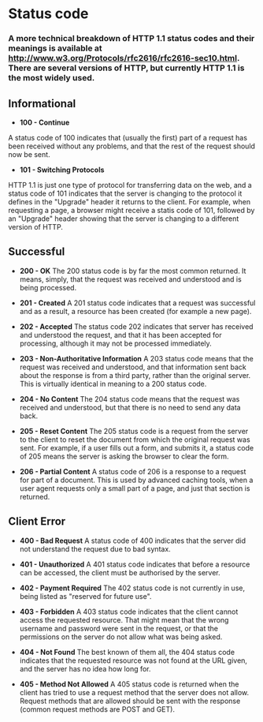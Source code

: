 # Status code

### A more technical breakdown of HTTP 1.1 status codes and their meanings is available at http://www.w3.org/Protocols/rfc2616/rfc2616-sec10.html. There are several versions of HTTP, but currently HTTP 1.1 is the most widely used.

## Informational

- **100 - Continue**

A status code of 100 indicates that (usually the first) part of a request has been received without any problems, and that the rest of the request should now be sent.
- **101 - Switching Protocols**

 HTTP 1.1 is just one type of protocol for transferring data on the web, and a status code of 101 indicates that the server is changing to the protocol it defines in the "Upgrade" header it returns to the client. For example, when requesting a page, a browser might receive a statis code of 101, followed by an "Upgrade" header showing that the server is changing to a different version of HTTP.

 ## Successful

- **200 - OK**
The 200 status code is by far the most common returned. It means, simply, that the request was received and understood and is being processed.

- **201 - Created**
A 201 status code indicates that a request was successful and as a result, a resource has been created (for example a new page).

- **202 - Accepted**
The status code 202 indicates that server has received and understood the request, and that it has been accepted for processing, although it may not be processed immediately.

- **203 - Non-Authoritative Information**
A 203 status code means that the request was received and understood, and that information sent back about the response is from a third party, rather than the original server. This is virtually identical in meaning to a 200 status code.

- **204 - No Content**
The 204 status code means that the request was received and understood, but that there is no need to send any data back.

- **205 - Reset Content**
The 205 status code is a request from the server to the client to reset the document from which the original request was sent. For example, if a user fills out a form, and submits it, a status code of 205 means the server is asking the browser to clear the form.

- **206 - Partial Content**
A status code of 206 is a response to a request for part of a document. This is used by advanced caching tools, when a user agent requests only a small part of a page, and just that section is returned.

## Client Error
- **400 - Bad Request**
A status code of 400 indicates that the server did not understand the request due to bad syntax.

- **401 - Unauthorized**
A 401 status code indicates that before a resource can be accessed, the client must be authorised by the server.

- **402 - Payment Required**
The 402 status code is not currently in use, being listed as "reserved for future use".

- **403 - Forbidden**
A 403 status code indicates that the client cannot access the requested resource. That might mean that the wrong username and password were sent in the request, or that the permissions on the server do not allow what was being asked.

- **404 - Not Found**
The best known of them all, the 404 status code indicates that the requested resource was not found at the URL given, and the server has no idea how long for.

- **405 - Method Not Allowed**
A 405 status code is returned when the client has tried to use a request method that the server does not allow. Request methods that are allowed should be sent with the response (common request methods are POST and GET).
